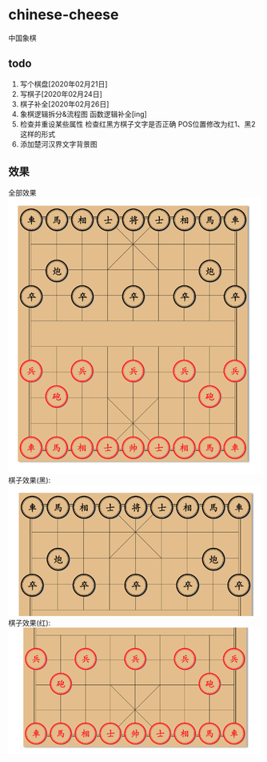 # chinese-cheese
中国象棋

## todo
1. 写个棋盘[2020年02月21日]
2. 写棋子[2020年02月24日]
3. 棋子补全[2020年02月26日]
4. 象棋逻辑拆分&流程图
    函数逻辑补全[ing]
5. 检查并重设某些属性
    检查红黑方棋子文字是否正确
    POS位置修改为红1、黑2 这样的形式
6. 添加楚河汉界文字背景图

## 效果
全部效果  
![2020-02-24](./demo/demo1.png "最新效果图")  
棋子效果(黑):  
![黑方](./demo/demo2.png)  
棋子效果(红):  
![红方](./demo/demo3.png)  
